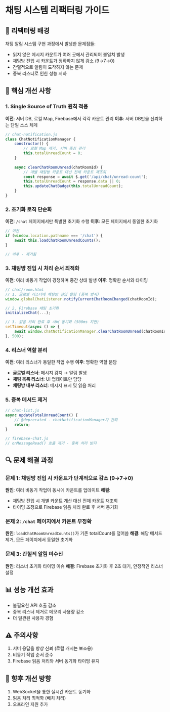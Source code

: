 # 채팅 시스템 리팩터링 가이드

## 📌 리팩터링 배경
채팅 알림 시스템 구현 과정에서 발생한 문제점들:
- 읽지 않은 메시지 카운트가 여러 곳에서 관리되어 불일치 발생
- 채팅방 진입 시 카운트가 정확하지 않게 감소 (9→7→0)
- 간헐적으로 알림이 도착하지 않는 문제
- 중복 리스너로 인한 성능 저하

## 🎯 핵심 개선 사항

### 1. Single Source of Truth 원칙 적용
**이전**: 서버 DB, 로컬 Map, Firebase에서 각각 카운트 관리
**이후**: 서버 DB만을 신뢰하는 단일 소스 체계

```javascript
// chat-notification.js
class ChatNotificationManager {
    constructor() {
        // 로컬 Map 제거, 서버 중심 관리
        this.totalUnreadCount = 0;
    }
    
    async clearChatRoomUnread(chatRoomId) {
        // 개별 채팅방 카운트 대신 전체 카운트 재조회
        const response = await $.get('/api/chat/unread-count');
        this.totalUnreadCount = response.data || 0;
        this.updateChatBadge(this.totalUnreadCount);
    }
}
```

### 2. 초기화 로직 단순화
**이전**: `/chat` 페이지에서만 특별한 초기화 수행
**이후**: 모든 페이지에서 동일한 초기화

```javascript
// 이전
if (window.location.pathname === '/chat') {
    await this.loadChatRoomUnreadCounts();
}

// 이후 - 제거됨
```

### 3. 채팅방 진입 시 처리 순서 최적화
**이전**: 여러 비동기 작업이 경쟁하며 중간 상태 발생
**이후**: 명확한 순서와 타이밍

```javascript
// chat/room.html
// 1. 글로벌 리스너에 채팅방 진입 알림 (중복 방지)
window.globalChatListener.notifyCurrentChatRoomChanged(chatRoomId);

// 2. Firebase 채팅 초기화
initializeChat(...);

// 3. 읽음 처리 완료 후 서버 동기화 (500ms 지연)
setTimeout(async () => {
    await window.chatNotificationManager.clearChatRoomUnread(chatRoomId);
}, 500);
```

### 4. 리스너 역할 분리
**이전**: 여러 리스너가 동일한 작업 수행
**이후**: 명확한 역할 분담

- **글로벌 리스너**: 메시지 감지 → 알림 발생
- **채팅 목록 리스너**: UI 업데이트만 담당
- **채팅방 내부 리스너**: 메시지 표시 및 읽음 처리

### 5. 중복 메서드 제거
```javascript
// chat-list.js
async updateTotalUnreadCount() {
    // @deprecated - chatNotificationManager가 관리
    return;
}

// firebase-chat.js
// onMessageRead() 호출 제거 - 중복 처리 방지
```

## 🔍 문제 해결 과정

### 문제 1: 채팅방 진입 시 카운트가 단계적으로 감소 (9→7→0)
**원인**: 여러 비동기 작업이 동시에 카운트를 업데이트
**해결**: 
- 채팅방 진입 시 개별 카운트 계산 대신 전체 카운트 재조회
- 타이밍 조정으로 Firebase 읽음 처리 완료 후 서버 동기화

### 문제 2: `/chat` 페이지에서 카운트 부정확
**원인**: `loadChatRoomUnreadCounts()`가 기존 totalCount를 덮어씀
**해결**: 해당 메서드 제거, 모든 페이지에서 동일한 초기화

### 문제 3: 간헐적 알림 미수신
**원인**: 리스너 초기화 타이밍 이슈
**해결**: Firebase 초기화 후 2초 대기, 안정적인 리스너 설정

## 📊 성능 개선 효과
- 불필요한 API 호출 감소
- 중복 리스너 제거로 메모리 사용량 감소
- 더 일관된 사용자 경험

## ⚠️ 주의사항
1. 서버 응답을 항상 신뢰 (로컬 캐시는 보조용)
2. 비동기 작업 순서 준수
3. Firebase 읽음 처리와 서버 동기화 타이밍 유지

## 🚀 향후 개선 방향
1. WebSocket을 통한 실시간 카운트 동기화
2. 읽음 처리 최적화 (배치 처리)
3. 오프라인 지원 추가